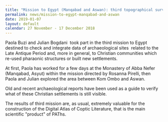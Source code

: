 ```yaml
---
title: "Mission to Egypt (Manqabad and Aswan): third topographical survey  of the sites related to the Late Antique Period"
permalink: news/mission-to-egypt-manqabad-and-aswan
date: 2019-01-07
layout: default
calendar: 27 November - 17 December 2018
---
```


Paola Buzi and Julian Bogdani  took part in the third mission to Egypt destined to check and integrate data of archaeological sites  related to the Late Antique Period and, more in general, to Christian communities which re-used pharaonic structures or built new settlements.

At first, Paola has worked for a few days at the Monastery of Abba Nefer (Manqabad, Asyut) within the mission directed by Rosanna Pirelli, then Paola and Julian explored the area between Kom Ombo and Aswan.

Old and recent archaeological reports have been used as a guide to verify what of these Christian settlements is still visible.

The results of third mission are, as usual, extremely valuable for the construction of the Digital Atlas of Coptic Literature, that is the main scientific "product" of PAThs.
